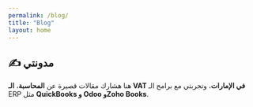 ```yaml
---
permalink: /blog/
title: "Blog"
layout: home
---
```


## ✍️ مدونتي
هنا هشارك مقالات قصيرة عن **المحاسبة**، **الـ VAT في الإمارات**، وتجربتي مع برامج الـ ERP مثل **QuickBooks و Odoo وZoho Books**.
